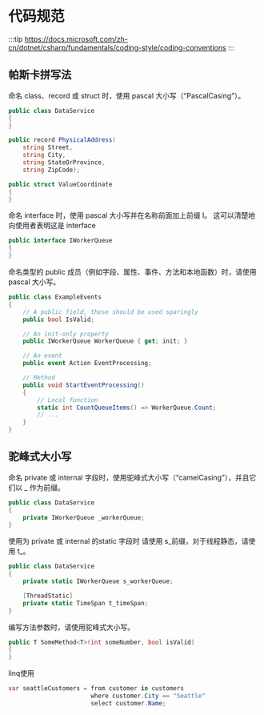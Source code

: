 # 代码规范

:::tip
<https://docs.microsoft.com/zh-cn/dotnet/csharp/fundamentals/coding-style/coding-conventions>
:::

## 帕斯卡拼写法

命名 class、record 或 struct 时，使用 pascal 大小写（“PascalCasing”）。

```cs
public class DataService
{
}

public record PhysicalAddress(
    string Street,
    string City,
    string StateOrProvince,
    string ZipCode);

public struct ValueCoordinate
{
}
```

命名 interface 时，使用 pascal 大小写并在名称前面加上前缀 I。 这可以清楚地向使用者表明这是 interface

```cs
public interface IWorkerQueue
{
}
```

命名类型的 public 成员（例如字段、属性、事件、方法和本地函数）时，请使用 pascal 大小写。

```cs
public class ExampleEvents
{
    // A public field, these should be used sparingly
    public bool IsValid;

    // An init-only property
    public IWorkerQueue WorkerQueue { get; init; }

    // An event
    public event Action EventProcessing;

    // Method
    public void StartEventProcessing()
    {
        // Local function
        static int CountQueueItems() => WorkerQueue.Count;
        // ...
    }
}
```

## 驼峰式大小写

命名 private 或 internal 字段时，使用驼峰式大小写（“camelCasing”），并且它们以 _ 作为前缀。

```cs
public class DataService
{
    private IWorkerQueue _workerQueue;
}
```

使用为 private 或 internal 的static 字段时 请使用 s_前缀，对于线程静态，请使用 t_。

```cs
public class DataService
{
    private static IWorkerQueue s_workerQueue;

    [ThreadStatic]
    private static TimeSpan t_timeSpan;
}
```

编写方法参数时，请使用驼峰式大小写。

```cs
public T SomeMethod<T>(int someNumber, bool isValid)
{
}
```

linq使用

```cs
var seattleCustomers = from customer in customers
                       where customer.City == "Seattle"
                       select customer.Name;
```
